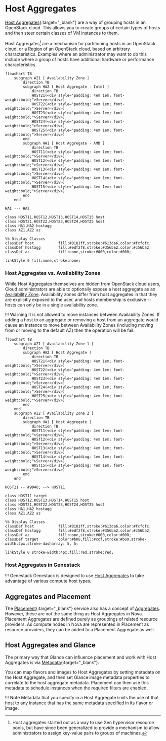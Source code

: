 # Host Aggregates

[Host Aggregates](https://docs.openstack.org/nova/latest/admin/aggregates.html){:target="_blank"}  are a way of grouping hosts in an OpenStack cloud.  This allows you to create groups of certain types of hosts and then steer certain classes of VM instances to them.

Host Aggregates[^1] are a mechanism for partitioning hosts in an OpenStack cloud, or a [Region](openstack-cloud-design-regions.md) of an OpenStack cloud, based on arbitrary characteristics. Examples where an administrator may want to do this include where a group of hosts have additional hardware or performance characteristics.

```mermaid
flowchart TB
    subgraph AZ1 [ Availability Zone ]
        direction TB
        subgraph HA2 [ Host Aggregate - Intel ]
            direction TB
            HOST21(<div style="padding: 4em 1em; font-weight:bold;">Server</div>)
            HOST22(<div style="padding: 4em 1em; font-weight:bold;">Server</div>)
            HOST23(<div style="padding: 4em 1em; font-weight:bold;">Server</div>)
            HOST24(<div style="padding: 4em 1em; font-weight:bold;">Server</div>)
            HOST25(<div style="padding: 4em 1em; font-weight:bold;">Server</div>)
        end
        subgraph HA1 [ Host Aggregate - AMD ]
            direction TB
            HOST11(<div style="padding: 4em 1em; font-weight:bold;">Server</div>)
            HOST12(<div style="padding: 4em 1em; font-weight:bold;">Server</div>)
            HOST13(<div style="padding: 4em 1em; font-weight:bold;">Server</div>)
            HOST14(<div style="padding: 4em 1em; font-weight:bold;">Server</div>)
            HOST15(<div style="padding: 4em 1em; font-weight:bold;">Server</div>)
        end
    end

HA1 --- HA2

class HOST11,HOST12,HOST13,HOST14,HOST15 host
class HOST21,HOST22,HOST23,HOST24,HOST25 host
class HA1,HA2 hostagg
class AZ1,AZ2 az

%% Display Classes
classDef host           fill:#8181ff,stroke:#613da6,color:#fcfcfc;
classDef hostagg        fill:#edf2f8,stroke:#356ba2,color:#356ba2;
classDef az             fill:none,stroke:#000,color:#000;

linkStyle 0 fill:none,stroke:none;

```

### Host Aggregates vs. Availability Zones

While Host Aggregates themselves are hidden from OpenStack cloud users, Cloud administrators are able to optionally expose a host aggregate as an [Availability Zone](openstack-cloud-design-az.md). Availability zones differ from host aggregates in that they are explicitly exposed to the user, and hosts membership is exclusive -- hosts can only be in a single availability zone.

!!! Warning
    It is not allowed to move instances between Availability Zones. If adding a host to an aggregate or removing a host from an aggregate would cause an instance to move between Availability Zones (including moving from or moving to the default AZ) then the operation will be fail.

```mermaid
flowchart TB
    subgraph AZ1 [ Availability Zone 1 ]
        direction TB
        subgraph HA2 [ Host Aggregate ]
            direction TB
            HOST21(<div style="padding: 4em 1em; font-weight:bold;">Server</div>)
            HOST22(<div style="padding: 4em 1em; font-weight:bold;">Server</div>)
            HOST23(<div style="padding: 4em 1em; font-weight:bold;">Server</div>)
            HOST24(<div style="padding: 4em 1em; font-weight:bold;">Server</div>)
            HOST25(<div style="padding: 4em 1em; font-weight:bold;">Server</div>)
        end
    end
    subgraph AZ2 [ Availability Zone 2 ]
        direction TB
        subgraph HA1 [ Host Aggregate ]
            direction TB
            HOST11(<div style="padding: 4em 1em; font-weight:bold;">Server</div>)
            HOST12(<div style="padding: 4em 1em; font-weight:bold;">Server</div>)
            HOST13(<div style="padding: 4em 1em; font-weight:bold;">Server</div>)
            HOST14(<div style="padding: 4em 1em; font-weight:bold;">Server</div>)
            HOST15(<div style="padding: 4em 1em; font-weight:bold;">Server</div>)
        end
    end

HOST21 -- #9940; --> HOST11

class HOST11 target
class HOST12,HOST13,HOST14,HOST15 host
class HOST21,HOST22,HOST23,HOST24,HOST25 host
class HA1,HA2 hostagg
class AZ1,AZ2 az

%% Display Classes
classDef host           fill:#8181ff,stroke:#613da6,color:#fcfcfc;
classDef hostagg        fill:#edf2f8,stroke:#356ba2,color:#356ba2;
classDef az             fill:none,stroke:#000,color:#000;
classDef target         color:#b00,fill:#ccf,stroke:#b00,stroke-width:2px,stroke-dasharray: 5, 5;

linkStyle 0 stroke-width:4px,fill:red,stroke:red;

```

### Host Aggregates in Genestack

!!! Genestack
    Genestack is designed to use [Host Aggregates](openstack-host-aggregates.md) to take advantage of various compute host types.

## Aggregates and Placement

The [Placement](https://docs.openstack.org/placement/latest/){:target="_blank"} service also has a concept of [Aggregates](https://specs.openstack.org/openstack/nova-specs/specs/rocky/implemented/alloc-candidates-member-of.html).  However, these are not the same thing as Host Aggregates in Nova. Placement Aggregates are defined purely as groupings of related resource providers. As compute nodes in Nova are represented in Placement as resource providers, they can be added to a Placement Aggregate as well.

## Host Aggregates and Glance

The primary way that Glance can influence placement and work with Host Aggregates is via [Metadata](https://docs.openstack.org/glance/latest/user/metadefs-concepts.html){:target="_blank"}.

You can map flavors and images to Host Aggregates by setting metadata on the Host Aggregate, and then set Glance image metadata properties to correlate to the host aggregate metadata. Placement can then use this metadata to schedule instances when the required filters are enabled.

!!! Note
    Metadata that you specify in a Host Aggregate limits the use of that host to any instance that has the same metadata specified in its flavor or image.

[^1]: Host aggregates started out as a way to use Xen hypervisor resource pools, but have since been generalized to provide a mechanism to allow administrators to assign key-value pairs to groups of machines.
